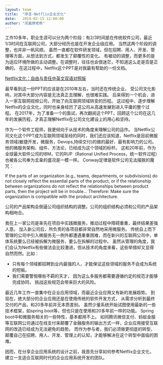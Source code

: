 ```yaml
---  
layout:	team  
title:  "序言-Netflix企业文化"  
date:   2019-02-15 12:00:00  
author: "凤凰牌老熊"  
---  
```


工作10多年，职业生涯可以分为两个阶段：有2/3时间是在传统软件公司，最近1/3时间在互联网公司，大部分经历也是在开发企业级应用。
当然这两个阶段的调整，也并非一帆风顺。
虽然一直都在软件研发领域，但在招聘、用人、开发、管理等方面，从想法到方式，都发生了颠覆性的变化。
有被动的调整，而更多的是为适应环境所做的主动调整。在调整时，往往也会很迷茫，不知道这么走是否是正确的。 
在这过程中，Netflix这个PPT是对我最有帮助的一份文档。

[Netflix文化：自由与责任中英文双语对照版](http://doc.cocolian.cn/team/2019/02/14/netflix/)

最早看到这一份PPT的应该是在2010年左右，当时还在传统企业， 受公司文化影响，对其中大部分内容是无法真正去理解，也很难实践。 
后来得到一个机会，进入一家互联网视频公司，开始了向互联网领域转变的历程。
这过程中，逐步理解Netflix的企业文化，同时也亲身经历了这公司从高速发展到进入平庸的整个过程。
在2017年，为了准备一个的面试，再次翻阅这个PPT，回顾这个公司在这几年的发展历程，才真正理解Netflix在公司文化建设上的用心和坚持。 

作为一个软件工程师，我更倾向于从技术的角度来理解公司的运作。
当Netflix公司文化这个PPT成为互联网领域圣经的同时，我们还应该知道，Netflix是目前微服务领域(敏捷开发，微服务，Devops,持续交付)的做的最好、最有影响力的公司。
他的微服务架构、组件、方法论，已经成为这个领域的标杆。
这和20年前，作为全球最大软件公司的IBM，它的RUP（Rational Unified Process，统一软件过程）也被各公司奉为圭臬的盛况是一模一样。
Conway定律是软件公司无法摆脱的魔咒： 
>
If the parts of an organization (e.g., teams, departments, or subdivisions) do not closely reflect the essential parts of the product, or if the relationship between organizations do not reflect the relationships between product parts, then the project will be in trouble... Therefore: Make sure the organization is compatible with the product architecture.

公司的产品架构会倒逼公司组织结构的调整。公司的组织结构必须和公司的产品架构相吻合。 

我在上一家公司是率先在项目中实践微服务，推动过程中障碍重重，最终结果差强人意。
加入新公司后，所负责的各项目都非常自然地采用微服务。 
传统自上而下管理的公司中引入微服务无一例外都遭遇重重困难，而在新兴的互联网公司中，单体系统要么已经被拆解为微服务，要么在拆解的过程中。 虽然从管理的角度，我们会认为Netflix有些做法会比较激进，但从技术的角度来看，这些举措却又显得自然而然。比如：
- 只有每个领域都招聘到业内最强的人，才能保证这些领域的服务不会成为系统的短板。
- 我们需要警惕哪些不羁的天才， 因为这么多服务都需要遵循约定的规范才能够完成协同， 挑战这些规范会带来巨大的风险。 

最近几年工作一直集中在企业应用领域，而最近企业应用又有新的发展趋势。
到现在，绝大部分的企业应用还是在使用传统的软件开发方式， 从需求分析到最终交付的产品，和20多年前并无本质差别。
虽然少量系统开始试图使用最新的一些技术框架，如spring boot等，但也只是在使用和20多年前一样的功能。
Spring boot中和微服务相关的一些特性，基本都用不上。
如同腾讯微信支付、蚂蚁金服等互联网公司通过在线支付来颠覆了金融服务的输出方式一样，企业应用接受互联网的改造已经成为无法避免的趋势。
而作为参与者，我们必须做更彻底的转型，颠覆自己在招聘、用人、开发、管理上的认知，才能够解决在这个转型中面临的困难。 

因而，在分享企业应用系统的设计之前，我首先分享如何参考Netflix企业文化，建立一支适合互联网时代的企业应用系统开发的团队。 